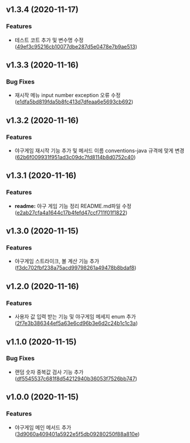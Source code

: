 <a name="v1.3.4"></a>
## v1.3.4 (2020-11-17)

### Features
* 테스트 코트 추가 및 변수명 수정  ([49ef3c95216cb10077dbe287d5e0478e7b9ae513](https://github.com/superjunki/java-baseball/commits/49ef3c95216cb10077dbe287d5e0478e7b9ae513))




<a name="v1.3.3"></a>
## v1.3.3 (2020-11-16)

### Bug Fixes
* 재시작 메뉴 input number exception 오류 수정   ([e1dfa5bd819fda5b8fc413d7dfeaa6e5693cb692](https://github.com/superjunki/java-baseball/commits/e1dfa5bd819fda5b8fc413d7dfeaa6e5693cb692))



<a name="v1.3.2"></a>
## v1.3.2 (2020-11-16)

### Features
* 야구게임 재시작 기능 추가 및 메서드 이름 conventions-java 규격에 맞게 변경   ([62b6f009931f951ad3c09dc7fd8114b8d0752c40](https://github.com/superjunki/java-baseball/commits/62b6f009931f951ad3c09dc7fd8114b8d0752c40))



<a name="v1.3.1"></a>
## v1.3.1 (2020-11-16)

### Features
* **readme:** 야구 게임 기능 정리 README.md파일 수정   ([e2ab27cfa4a1644c17b4fefd47ccf711f01f1822](https://github.com/superjunki/java-baseball/commits/e2ab27cfa4a1644c17b4fefd47ccf711f01f1822))




<a name="v1.3.0"></a>
## v1.3.0 (2020-11-15)

### Features

* 야구게임 스트라이크, 볼 계산 기능 추가  ([f3dc702fbf238a75acd99798261a49478b8bdaf8](https://github.com/superjunki/java-baseball/commits/f3dc702fbf238a75acd99798261a49478b8bdaf8))




<a name="v1.2.0"></a>
## v1.2.0 (2020-11-16)

### Features

* 사용자 값 입력 받는 기능 및 야구게임 메세지 enum 추가  ([2f7e3b386344ef5a63e6cd96b3e6d2c24b1c1c3a](https://github.com/superjunki/java-baseball/commits/2f7e3b386344ef5a63e6cd96b3e6d2c24b1c1c3a))




<a name="v1.1.0"></a>
## v1.1.0 (2020-11-15)

### Bug Fixes

* 랜덤 숫자 중복값 검사 기능 추가  ([df5545537c681f8d54212940b36053f7526bb747](https://github.com/superjunki/java-baseball/commits/df5545537c681f8d54212940b36053f7526bb747))




<a name="v1.0.0"></a>
## v1.0.0 (2020-11-15)

### Features
* 야구게임 메인 메서드 추가  ([3d9060a409401a5922e5f5db09280250f88a810e](https://github.com/superjunki/java-baseball/commits/3d9060a409401a5922e5f5db09280250f88a810e))



